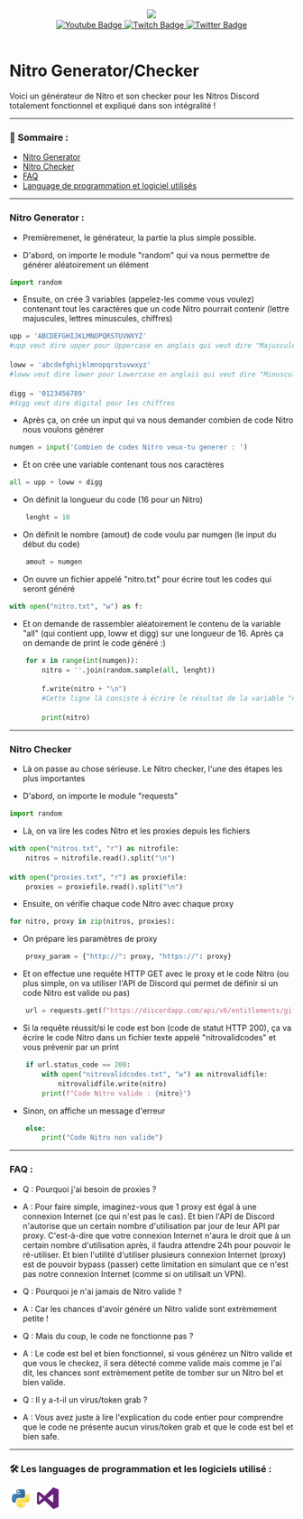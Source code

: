 <div id="header" align="center">
  <img src="https://cdn.discordapp.com/attachments/830206926733705227/1057535205772120144/MA_PP_DESSINB_1.png" width="200"/>
</div>

<div id="badges" align="center">
  <a href="https://youtube.com/@lepiredespire">
    <img src="https://img.shields.io/badge/YouTube-red?style=for-the-badge&logo=youtube&logoColor=white" alt="Youtube Badge"/>
  </a>
  <a href="https://twitch.tv/lepirelefaux">
    <img src="https://img.shields.io/badge/Twitch-purple?logo=twitch&logoColor=white&style=for-the-badge" alt="Twitch Badge"/>
  </a>
  <a href="https://twitter.com/@lepirelefaux">
    <img src="https://img.shields.io/badge/Twitter-blue?style=for-the-badge&logo=twitter&logoColor=white" alt="Twitter Badge"/>
  </a>
</div>
<img src="https://komarev.com/ghpvc/?username=lepiredespire&style=flat-square&color=blue" alt="" align="center"/>



# Nitro Generator/Checker
Voici un générateur de Nitro et son checker pour les Nitros Discord totalement fonctionnel et expliqué dans son intégralité !

---

### :book: Sommaire :

- <a href="https://github.com/LePireDesPire/nitro-generator-checker#nitro-generator-">Nitro Generator</a>
- <a href="https://github.com/LePireDesPire/nitro-generator-checker#nitro-checker">Nitro Checker</a>
- <a href="https://github.com/LePireDesPire/nitro-generator-checker/#FAQ-">FAQ</a>
- <a href="https://github.com/LePireDesPire/nitro-generator-checker/blob/main/README.md#hammer_and_wrench-les-languages-de-programmation-et-les-logiciels-utilis%C3%A9-">Language de programmation et logiciel utilisés</a>

---

### Nitro Generator :

- Premièremenet, le générateur, la partie la plus simple possible.
 
 
- D'abord, on importe le module "random" qui va nous permettre de générer aléatoirement un élément
```py
import random
```

- Ensuite, on crée 3 variables (appelez-les comme vous voulez) contenant tout les caractères que un code Nitro pourrait contenir (lettre majuscules, lettres minuscules, chiffres)
```py
upp = 'ABCDEFGHIJKLMNOPQRSTUVWXYZ'
#upp veut dire upper pour Uppercase en anglais qui veut dire "Majuscule"

loww = 'abcdefghijklmnopqrstuvwxyz'
#loww veut dire lower pour Lowercase en anglais qui veut dire "Minuscule"

digg = '0123456789'
#digg veut dire digital pour les chiffres
```


- Après ça, on crée un input qui va nous demander combien de code Nitro nous voulons générer
```py
numgen = input('Combien de codes Nitro veux-tu generer : ')
```

- Et on crée une variable contenant tous nos caractères
```py
all = upp + loww + digg
```

- On définit la longueur du code (16 pour un Nitro)
```py
    lenght = 16
```

- On définit le nombre (amout) de code voulu par numgen (le input du début du code)
```py
    amout = numgen
```

- On ouvre un fichier appelé "nitro.txt" pour écrire tout les codes qui seront généré
```py
with open("nitro.txt", "w") as f:
```

- Et on demande de rassembler aléatoirement le contenu de la variable "all" (qui contient upp, loww et digg) sur une longueur de 16. Après ça on demande de print le code généré :)
```py
    for x in range(int(numgen)):
        nitro = ''.join(random.sample(all, lenght))
        
        f.write(nitro + "\n")
        #Cette ligne là consiste à écrire le résultat de la variable "nitro" dans le fichier "nitro.txt" qu'on a ouvert juste avant
        
        print(nitro)
```

---

### Nitro Checker

- Là on passe au chose sérieuse. Le Nitro checker, l'une des étapes les plus importantes

- D'abord, on importe le module "requests"
```py
import random
```

- Là, on va lire les codes Nitro et les proxies depuis les fichiers
```py
with open("nitros.txt", "r") as nitrofile:
    nitros = nitrofile.read().split("\n")

with open("proxies.txt", "r") as proxiefile:
    proxies = proxiefile.read().split("\n")
```

- Ensuite, on vérifie chaque code Nitro avec chaque proxy
```py
for nitro, proxy in zip(nitros, proxies):
```

- On prépare les paramètres de proxy
```py
    proxy_param = {"http://": proxy, "https://": proxy}
```

- Et on effectue une requête HTTP GET avec le proxy et le code Nitro (ou plus simple, on va utiliser l'API de Discord qui permet de définir si un code Nitro est valide ou pas)
```py
    url = requests.get(f"https://discordapp.com/api/v6/entitlements/gift-codes/{nitro}", proxies=proxy_param, timeout=5)
```

- Si la requête réussit/si le code est bon (code de statut HTTP 200), ça va écrire le code Nitro dans un fichier texte appelé "nitrovalidcodes" et vous prévenir par un print
```py
    if url.status_code == 200:
        with open("nitrovalidcodes.txt", "w") as nitrovalidfile:
            nitrovalidfile.write(nitro)
        print(f"Code Nitro valide : {nitro}")
```

- Sinon, on affiche un message d'erreur
```py
    else:
        print("Code Nitro non valide")
```

---

### FAQ :

- Q : Pourquoi j'ai besoin de proxies ?
- A : Pour faire simple, imaginez-vous que 1 proxy est égal à une connexion Internet (ce qui n'est pas le cas). Et bien l'API de Discord n'autorise que un certain nombre d'utilisation par jour de leur API par proxy. C'est-à-dire que votre connexion Internet n'aura le droit que à un certain nombre d'utilisation après, il faudra attendre 24h pour pouvoir le ré-utiliser. Et bien l'utilité d'utiliser plusieurs connexion Internet (proxy) est de pouvoir bypass (passer) cette limitation en simulant que ce n'est pas notre connexion Internet (comme si on utilisait un VPN).

- Q : Pourquoi je n'ai jamais de Nitro valide ?
- A : Car les chances d'avoir généré un Nitro valide sont extrèmement petite !

- Q : Mais du coup, le code ne fonctionne pas ?
- A : Le code est bel et bien fonctionnel, si vous générez un Nitro valide et que vous le checkez, il sera détecté comme valide mais comme je l'ai dit, les chances sont extrèmement petite de tomber sur un Nitro bel et bien valide.

- Q : Il y a-t-il un virus/token grab ?
- A : Vous avez juste à lire l'explication du code entier pour comprendre que le code ne présente aucun virus/token grab et que le code est bel et bien safe.

---

### :hammer_and_wrench: Les languages de programmation et les logiciels utilisé :
<div>
  <img src="https://raw.githubusercontent.com/devicons/devicon/1119b9f84c0290e0f0b38982099a2bd027a48bf1/icons/python/python-original.svg" title="Python" **alt="Python" width="40" height="40"/>&nbsp;
  <img src="https://raw.githubusercontent.com/devicons/devicon/1119b9f84c0290e0f0b38982099a2bd027a48bf1/icons/visualstudio/visualstudio-plain.svg" title="Visual Studio" **alt="Visual Studio" width="40" height="40"/>
</div>
